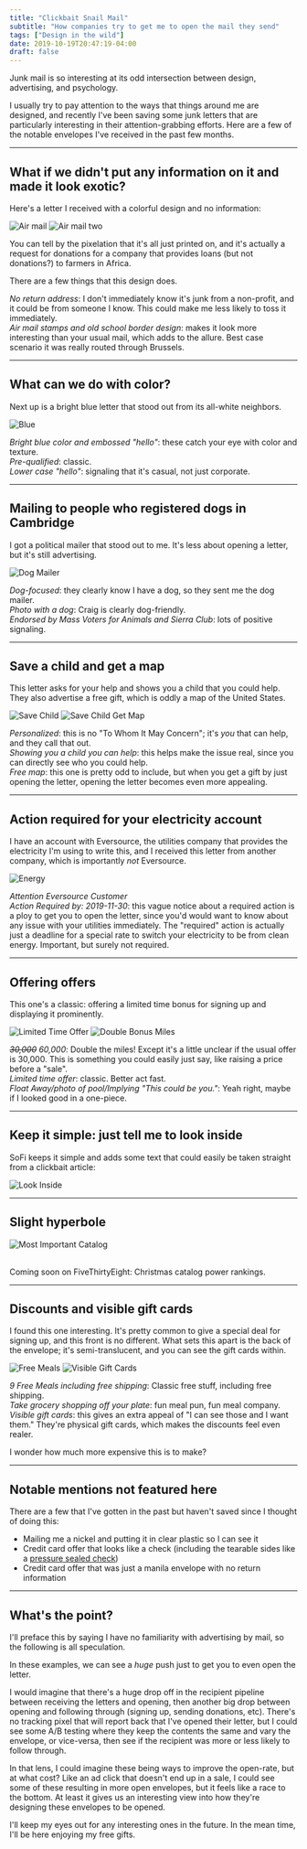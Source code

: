 ```yaml
---
title: "Clickbait Snail Mail"
subtitle: "How companies try to get me to open the mail they send"
tags: ["Design in the wild"]
date: 2019-10-19T20:47:19-04:00
draft: false
---
```


Junk mail is so interesting at its odd intersection between design, advertising, and psychology.

I usually try to pay attention to the ways that things around me are designed, and recently I've been saving some junk letters that are particularly interesting in their attention-grabbing efforts. Here are a few of the notable envelopes I've received in the past few months.

-----

## What if we didn't put any information on it and made it look exotic?

Here's a letter I received with a colorful design and no information:

![Air mail](air-mail-1.png)
![Air mail two](air-mail-2.JPG)

You can tell by the pixelation that it's all just printed on, and it's actually a request for donations for a company that provides loans (but not donations?) to farmers in Africa.

There are a few things that this design does.

*No return address*: I don't immediately know it's junk from a non-profit, and it could be from someone I know. This could make me less likely to toss it immediately.
<br>
*Air mail stamps and old school border design*: makes it look more interesting than your usual mail, which adds to the allure. Best case scenario it was really routed through Brussels.


------

## What can we do with color?

Next up is a bright blue letter that stood out from its all-white neighbors.

![Blue](blueeeee.png)

*Bright blue color and embossed "hello"*: these catch your eye with color and texture.
<br>
*Pre-qualified*: classic.
<br>
*Lower case "hello"*: signaling that it's casual, not just corporate.


------

## Mailing to people who registered dogs in Cambridge

I got a political mailer that stood out to me. It's less about opening a letter, but it's still advertising.

![Dog Mailer](dog-mailer.JPG)

*Dog-focused*: they clearly know I have a dog, so they sent me the dog mailer.
<br>
*Photo with a dog*: Craig is clearly dog-friendly.
<br>
*Endorsed by Mass Voters for Animals and Sierra Club*: lots of positive signaling.

------

## Save a child **and** get a map

This letter asks for your help and shows you a child that you could help. They also advertise a free gift, which is oddly a map of the United States.

![Save Child](save-child.png)
![Save Child Get Map](save-child-and-get-map.JPG)

*Personalized*: this is no "To Whom It May Concern"; it's *you* that can help, and they call that out.
<br>
*Showing you a child you can help*: this helps make the issue real, since you can directly see who you could help.
<br>
*Free map*: this one is pretty odd to include, but when you get a gift by just opening the letter, opening the letter becomes even more appealing.

------

## Action required for your electricity account

I have an account with Eversource, the utilities company that provides the electricity I'm using to write this, and I received this letter from another company, which is importantly *not* Eversource.

![Energy](energy.png)
<br>

*Attention Eversource Customer*
<br>
*Action Required by: 2019-11-30*: this vague notice about a required action is a ploy to get you to open the letter, since you'd would want to know about any issue with your utilities immediately. The "required" action is actually just a deadline for a special rate to switch your electricity to be from clean energy. Important, but surely not required.

------

## Offering offers

This one's a classic: offering a limited time bonus for signing up and displaying it prominently.

![Limited Time Offer](limited-time-offer.png)
![Double Bonus Miles](double-bonus-miles.JPG)

*~~30,000~~ 60,000*: Double the miles! Except it's a little unclear if the usual offer is 30,000. This is something you could easily just say, like raising a price before a "sale".
<br>
*Limited time offer*: classic. Better act fast.
<br>
*Float Away/photo of pool/Implying "This could be you."*: Yeah right, maybe if I looked good in a one-piece.

------

## Keep it simple: just tell me to look inside

SoFi keeps it simple and adds some text that could easily be taken straight from a clickbait article:

![Look Inside](look-inside.png)

------

## Slight hyperbole

![Most Important Catalog](most-important-catalog.JPG)

<br>
Coming soon on FiveThirtyEight: Christmas catalog power rankings.

------

## Discounts and visible gift cards

I found this one interesting. It's pretty common to give a special deal for signing up, and this front is no different. What sets this apart is the back of the envelope; it's semi-translucent, and you can see the gift cards within.

![Free Meals](free-meals.png)
![Visible Gift Cards](visible-gift-cards.JPG)

*9 Free Meals including free shipping*: Classic free stuff, including free shipping.
<br>
*Take grocery shopping off your plate*: fun meal pun, fun meal company.
<br>
*Visible gift cards*: this gives an extra appeal of "I can see those and I want them." They're physical gift cards, which makes the discounts feel even realer.


I wonder how much more expensive this is to make?

------

## Notable mentions not featured here

There are a few that I've gotten in the past but haven't saved since I thought of doing this:

* Mailing me a nickel and putting it in clear plastic so I can see it
* Credit card offer that looks like a check (including the tearable sides like a [pressure sealed check](https://www.google.com/search?tbm=isch&sxsrf=ACYBGNRrjTlgv-0FYhRZsz9KaUpPwvA14Q%3A1571534689750&source=hp&biw=1440&bih=798&ei=YberXYSYK8qm_Qb7go_YDA&q=pressure+seal+check&oq=pressure+seal+check&gs_l=img.3..35i39j0l2j0i24l2.898.2705..2835...0.0..0.154.1431.18j1......0....1..gws-wiz-img.......0i131j0i8i30.P6LZIDeYEY4&ved=0ahUKEwjEzLr31qnlAhVKU98KHXvBA8sQ4dUDCAY&uact=5))
* Credit card offer that was just a manila envelope with no return information

------

## What's the point?

I'll preface this by saying I have no familiarity with advertising by mail, so the following is all speculation.

In these examples, we can see a *huge* push just to get you to even open the letter.

I would imagine that there's a huge drop off in the recipient pipeline between receiving the letters and opening, then another big drop between opening and following through (signing up, sending donations, etc). There's no tracking pixel that will report back that I've opened their letter, but I could see some A/B testing where they keep the contents the same and vary the envelope, or vice-versa, then see if the recipient was more or less likely to follow through.

In that lens, I could imagine these being ways to improve the open-rate, but at what cost? Like an ad click that doesn't end up in a sale, I could see some of these resulting in more open envelopes, but it feels like a race to the bottom. At least it gives us an interesting view into how they're designing these envelopes to be opened.

I'll keep my eyes out for any interesting ones in the future. In the mean time, I'll be here enjoying my free gifts.